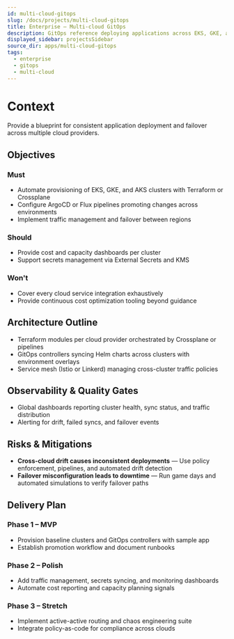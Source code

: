 ```yaml
---
id: multi-cloud-gitops
slug: /docs/projects/multi-cloud-gitops
title: Enterprise – Multi-cloud GitOps
description: GitOps reference deploying applications across EKS, GKE, and AKS.
displayed_sidebar: projectsSidebar
source_dir: apps/multi-cloud-gitops
tags:
  - enterprise
  - gitops
  - multi-cloud
---
```

# Context

Provide a blueprint for consistent application deployment and failover across multiple cloud providers.

## Objectives

### Must
- Automate provisioning of EKS, GKE, and AKS clusters with Terraform or Crossplane
- Configure ArgoCD or Flux pipelines promoting changes across environments
- Implement traffic management and failover between regions

### Should
- Provide cost and capacity dashboards per cluster
- Support secrets management via External Secrets and KMS

### Won't
- Cover every cloud service integration exhaustively
- Provide continuous cost optimization tooling beyond guidance

## Architecture Outline

- Terraform modules per cloud provider orchestrated by Crossplane or pipelines
- GitOps controllers syncing Helm charts across clusters with environment overlays
- Service mesh (Istio or Linkerd) managing cross-cluster traffic policies

## Observability & Quality Gates

- Global dashboards reporting cluster health, sync status, and traffic distribution
- Alerting for drift, failed syncs, and failover events

## Risks & Mitigations

- **Cross-cloud drift causes inconsistent deployments** — Use policy enforcement, pipelines, and automated drift detection
- **Failover misconfiguration leads to downtime** — Run game days and automated simulations to verify failover paths

## Delivery Plan

### Phase 1 – MVP
- Provision baseline clusters and GitOps controllers with sample app
- Establish promotion workflow and document runbooks

### Phase 2 – Polish
- Add traffic management, secrets syncing, and monitoring dashboards
- Automate cost reporting and capacity planning signals

### Phase 3 – Stretch
- Implement active-active routing and chaos engineering suite
- Integrate policy-as-code for compliance across clouds
